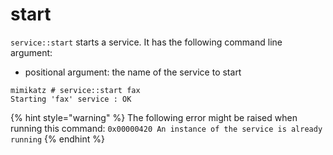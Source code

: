 # start

`service::start` starts a service. It has the following command line argument:

* positional argument: the name of the service to start

```
mimikatz # service::start fax
Starting 'fax' service : OK
```

{% hint style="warning" %}
The following error might be raised when running this command: `0x00000420 An instance of the service is already running`
{% endhint %}
